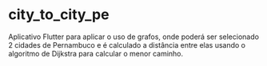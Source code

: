 # city_to_city_pe

Aplicativo Flutter para aplicar o uso de grafos, onde poderá ser selecionado 2 cidades de Pernambuco e é calculado a distância entre elas usando o algoritmo de Dijkstra para calcular o menor caminho.

